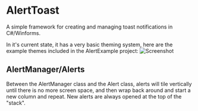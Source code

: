 # AlertToast

A simple framework for creating and managing toast notifications in C#/Winforms.

In it's current state, it has a very basic theming system,
here are the example themes included in the AlertExample project:
![Screenshot](https://i.imgur.com/R7ZzCor.png)

## AlertManager/Alerts
Between the AlertManager class and the Alert class, alerts will tile vertically until there is no more screen space, and then wrap back around and start a new column and repeat. New alerts are always opened at the top of the "stack". 
